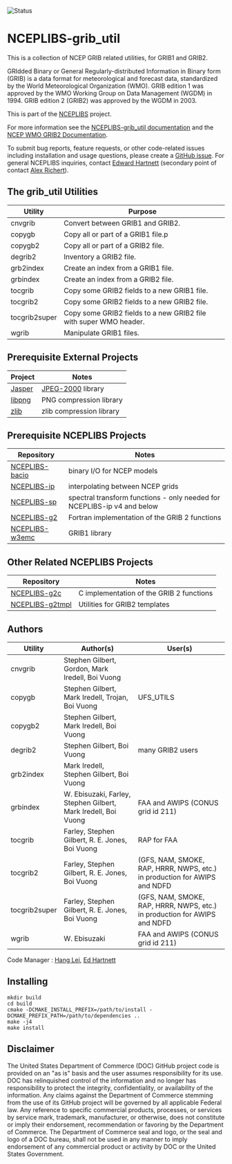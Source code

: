 ![Status](https://github.com/NOAA-EMC/NCEPLIBS-grib_util/workflows/developer/badge.svg)

# NCEPLIBS-grib_util

This is a collection of NCEP GRIB related utilities, for GRIB1 and
GRIB2.

GRIdded Binary or General Regularly-distributed Information in Binary
form (GRIB) is a data format for meteorological and forecast data,
standardized by the World Meteorological Organization (WMO). GRIB
edition 1 was approved by the WMO Working Group on Data Management
(WGDM) in 1994. GRIB edition 2 (GRIB2) was approved by the WGDM in
2003.

This is part of the [NCEPLIBS](https://github.com/NOAA-EMC/NCEPLIBS)
project.

For more information see the [NCEPLIBS-grib_util
documentation](https://noaa-emc.github.io/NCEPLIBS-grib_util/) and the
[NCEP WMO GRIB2
Documentation](https://www.nco.ncep.noaa.gov/pmb/docs/grib2/grib2_doc/).

To submit bug reports, feature requests, or other code-related issues
including installation and usage questions, please create a [GitHub
issue](https://github.com/NOAA-EMC/NCEPLIBS-grib_util/issues). For general
NCEPLIBS inquiries, contact [Edward
Hartnett](mailto:edward.hartnett@noaa.gov) (secondary point of contact
[Alex Richert](mailto:alexander.richert@noaa.gov)).

## The grib_util Utilities

Utility | Purpose
--------|--------
cnvgrib | Convert between GRIB1 and GRIB2.
copygb | Copy all or part of a GRIB1 file.p
copygb2 | Copy all or part of a GRIB2 file.
degrib2 | Inventory a GRIB2 file.
grb2index | Create an index from a GRIB1 file.
grbindex | Create an index from a GRIB2 file.
tocgrib | Copy some GRIB2 fields to a new GRIB1 file.
tocgrib2 | Copy some GRIB2 fields to a new GRIB2 file.
tocgrib2super | Copy some GRIB2 fields to a new GRIB2 file with super WMO header.
wgrib | Manipulate GRIB1 files.

## Prerequisite External Projects

Project | Notes
-----------|------
[Jasper](http://www.ece.uvic.ca/~mdadams/jasper/) | [JPEG-2000](http://www.jpeg.org/JPEG2000.html) library
[libpng](http://www.libpng.org/pub/png/libpng.html) | PNG compression library
[zlib](http://www.zlib.net/) | zlib compression library

## Prerequisite NCEPLIBS Projects

Repository | Notes
-----------|------
[NCEPLIBS-bacio](https://github.com/NOAA-EMC/NCEPLIBS-bacio) | binary I/O for NCEP models
[NCEPLIBS-ip](https://github.com/NOAA-EMC/NCEPLIBS-ip) | interpolating between NCEP grids
[NCEPLIBS-sp](https://github.com/NOAA-EMC/NCEPLIBS-sp) | spectral transform functions - only needed for NCEPLIBS-ip v4 and below
[NCEPLIBS-g2](https://github.com/NOAA-EMC/NCEPLIBS-g2) | Fortran implementation of the GRIB 2 functions
[NCEPLIBS-w3emc](https://github.com/NOAA-EMC/NCEPLIBS-w3emc) | GRIB1 library

## Other Related NCEPLIBS Projects

Repository | Notes
-----------|------
[NCEPLIBS-g2c](https://github.com/NOAA-EMC/NCEPLIBS-g2c) | C implementation of the GRIB 2 functions
[NCEPLIBS-g2tmpl](https://github.com/NOAA-EMC/NCEPLIBS-g2tmpl) | Utilities for GRIB2 templates

## Authors

Utility | Author(s) | User(s)
--------|-----------|--------
cnvgrib | Stephen Gilbert, Gordon, Mark Iredell, Boi Vuong | 
copygb | Stephen Gilbert, Mark Iredell, Trojan, Boi Vuong | UFS_UTILS
copygb2 | Stephen Gilbert, Mark Iredell, Boi Vuong | 
degrib2 | Stephen Gilbert, Boi Vuong | many GRIB2 users
grb2index | Mark Iredell, Stephen Gilbert, Boi Vuong | 
grbindex | W. Ebisuzaki, Farley, Stephen Gilbert, Mark Iredell, Boi Vuong | FAA and AWIPS (CONUS grid id 211)
tocgrib | Farley, Stephen Gilbert, R. E. Jones, Boi Vuong | RAP for FAA
tocgrib2 | Farley, Stephen Gilbert, R. E. Jones, Boi Vuong  | (GFS, NAM, SMOKE, RAP, HRRR, NWPS, etc.) in production for AWIPS and NDFD
tocgrib2super | Farley, Stephen Gilbert, R. E. Jones, Boi Vuong  | (GFS, NAM, SMOKE, RAP, HRRR, NWPS, etc.) in production for AWIPS and NDFD
wgrib | W. Ebisuzaki | FAA and AWIPS (CONUS grid id 211)

Code Manager : [Hang Lei](mailto:hang.lei@noaa.gov), [Ed
Hartnett](mailto:edward.hartnett@noaa.gov)

## Installing

```
mkdir build
cd build
cmake -DCMAKE_INSTALL_PREFIX=/path/to/install -DCMAKE_PREFIX_PATH=/path/to/dependencies ..
make -j4
make install
```

## Disclaimer

The United States Department of Commerce (DOC) GitHub project code is
provided on an "as is" basis and the user assumes responsibility for
its use. DOC has relinquished control of the information and no longer
has responsibility to protect the integrity, confidentiality, or
availability of the information. Any claims against the Department of
Commerce stemming from the use of its GitHub project will be governed
by all applicable Federal law. Any reference to specific commercial
products, processes, or services by service mark, trademark,
manufacturer, or otherwise, does not constitute or imply their
endorsement, recommendation or favoring by the Department of
Commerce. The Department of Commerce seal and logo, or the seal and
logo of a DOC bureau, shall not be used in any manner to imply
endorsement of any commercial product or activity by DOC or the United
States Government.

